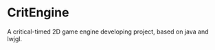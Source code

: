 CritEngine
==========

A critical-timed 2D game engine developing project, based on java and lwjgl.

